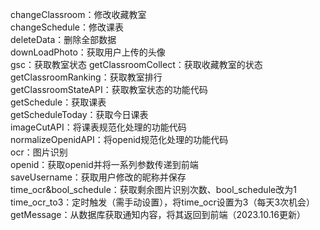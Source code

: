 changeClassroom：修改收藏教室  
changeSchedule：修改课表  
deleteData：删除全部数据  
downLoadPhoto：获取用户上传的头像  
gsc：获取教室状态
getClassroomCollect：获取收藏教室的状态  
getClassroomRanking：获取教室排行  
getClassroomStateAPI：获取教室状态的功能代码  
getSchedule：获取课表  
getScheduleToday：获取今日课表  
imageCutAPI：将课表规范化处理的功能代码  
normalizeOpenidAPI：将openid规范化处理的功能代码  
ocr：图片识别  
openid：获取openid并将一系列参数传递到前端  
saveUsername：获取用户修改的昵称并保存  
time_ocr&bool_schedule：获取剩余图片识别次数、bool_schedule改为1  
time_ocr_to3：定时触发（需手动设置），将time_ocr设置为3（每天3次机会）  
getMessage：从数据库获取通知内容，将其返回到前端（2023.10.16更新）
